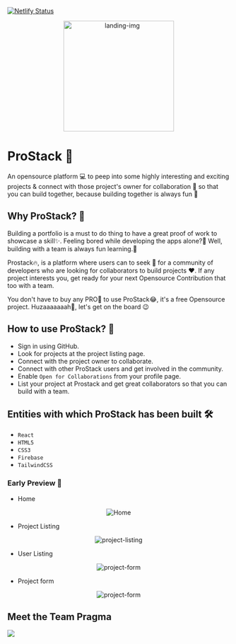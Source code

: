 [![Netlify Status](https://api.netlify.com/api/v1/badges/b1a5468e-723b-4926-8bb5-0e4a702c163e/deploy-status)](https://app.netlify.com/sites/streflix/deploys)

<p align="center">
  <img src="https://i.ibb.co/JQy9b2B/prostack-landing-img.png" title="landing-img" height=250 width=250/>
</p>


# ProStack :bookmark_tabs:

An opensource platform :computer: to peep into some highly interesting and exciting projects & connect with those project's owner for collaboration 🤝 so that you can build together, because building together is always fun 🥳 

## Why ProStack? 🤔

Building a portfolio is a must to do thing to have a great proof of work to showcase a skill✨. Feeling bored while developing the apps alone?🥱 Well, building with a team is always fun learning.👻 

Prostack🔥, is a platform where users can to seek 👀 for a community of developers who are looking for collaborators to build projects :heart:. If any project interests you, get ready for your next Opensource Contribution that too with a team.

You don't have to buy any PRO:star2: to use ProStack:joy:, it's a free Opensource project. Huzaaaaaaah🥳, let's get on the board :wink:

## How to use ProStack? 🤔

- Sign in using GitHub.
- Look for projects at the project listing page.
- Connect with the project owner to collaborate.
- Connect with other ProStack users and get involved in the community.
- Enable `Open for Collaborations` from your profile page.
- List your project at Prostack and get great collaborators so that you can build with a team.


## Entities with which ProStack has been built 🛠️
- `React`
- `HTML5` 
- `CSS3`
- `Firebase`
- `TailwindCSS`

### Early Preview :star2:

- Home 
<p align="center">
  <img src="https://i.ibb.co/jVhr0wM/screely-home.png" title="Home"/>
</p>

- Project Listing 
<p align="center">
  <img src="https://i.ibb.co/4fY8s7f/screely-project-list.png" title="project-listing"/>
</p>

- User Listing
<p align="center">
  <img src="https://i.ibb.co/Gs3QMzp/screely-user-list.png" title="project-form"/>
</p>

- Project form
<p align="center">
  <img src="https://i.ibb.co/F33c7m7/screely-project-form.png" title="project-form"/>
</p>




## Meet the Team Pragma
<a href="https://github.com/parthpandyappp/Prostack/graphs/contributors">
  <img src="https://contrib.rocks/image?repo=parthpandyappp/Prostack" />
</a>
